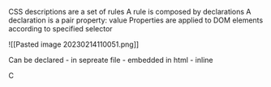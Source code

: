 CSS descriptions are a set of rules 
A rule is composed by declarations 
A declaration is a pair property: value 
Properties are applied to DOM elements according to specified selector

![[Pasted image 20230214110051.png]]

Can be declared
	- in sepreate file 
	- embedded in html 
	- inline 

C